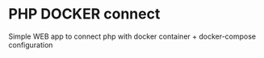 # PHP DOCKER connect
Simple WEB app to connect php with docker container + docker-compose configuration
